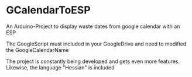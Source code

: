 # GCalendarToESP
An Arduino-Project to display waste dates from google calendar with an ESP

The GoogleScript must included in your GoogleDrive and need to modified the GoogleCalendarName

The project is constantly being developed and gets even more features. Likewise, the language "Hessian" is included
